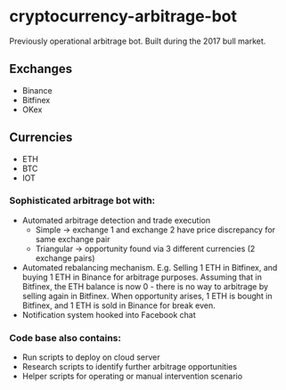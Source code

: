 # cryptocurrency-arbitrage-bot
Previously operational arbitrage bot. Built during the 2017 bull market.

## Exchanges
- Binance
- Bitfinex
- OKex

## Currencies
- ETH
- BTC
- IOT

### Sophisticated arbitrage bot with:
- Automated arbitrage detection and trade execution
  - Simple -> exchange 1 and exchange 2 have price discrepancy for same exchange pair
  - Triangular -> opportunity found via 3 different currencies (2 exchange pairs)
- Automated rebalancing mechanism. E.g. Selling 1 ETH in Bitfinex, and buying 1 ETH in Binance for arbitrage purposes. Assuming that in Bitfinex, the ETH balance is now 0 - there is no way to arbitrage by selling again in Bitfinex. When opportunity arises, 1 ETH is bought in Bitfinex, and 1 ETH is sold in Binance for break even.
- Notification system hooked into Facebook chat


### Code base also contains:
- Run scripts to deploy on cloud server
- Research scripts to identify further arbitrage opportunities
- Helper scripts for operating or manual intervention scenario
